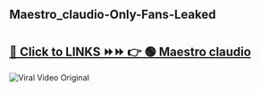 
 ## Maestro_claudio-Only-Fans-Leaked

# <h2><a href="https://clipsfans.com/Maestro_claudio&ref=git">🔗 Click to LINKS ⏩⏩ 👉 🟢 Maestro claudio </a></h2>

<a href="https://clipsfans.com/Maestro_claudio&ref=git" rel="nofollow" data-target="animated-image.originalLink"><img src="https://i.ibb.co.com/xMMVF88/686577567.gif" alt="Viral Video Original" style="max-width: 100%; display: inline-block;" data-target="animated-image.originalImage"></a>

